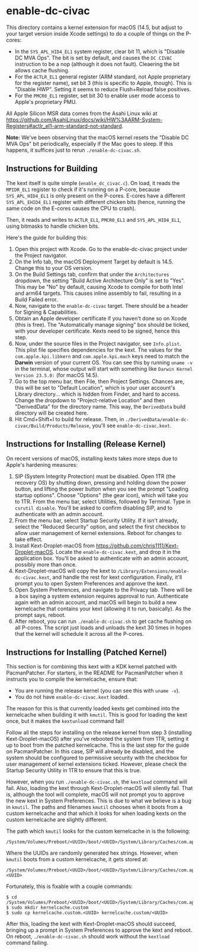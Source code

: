 # enable-dc-civac

This directory contains a kernel extension for macOS (14.5, but adjust to your target version inside Xcode settings) to do a couple of things on the P-cores:
* In the `SYS_APL_HID4_EL1` system register, clear bit 11, which is "Disable DC MVA Ops". The bit is set by default, and causes the `DC CIVAC` instruction to be a nop (although it does not fault). Cleaering the bit allows cache flushing.
* For the `ACTLR_EL1` general register (ARM standard, not Apple proprietary for the register name), set bit 3 (this is specific to Apple, though). This is "Disable HWP". Setting it seems to reduce Flush+Reload false positives.
* For the `PMCR0_EL1` register, set bit 30 to enable user mode access to Apple's proprietary PMU.

All Apple Silicon MSR data comes from the Asahi Linux wiki at <https://github.com/AsahiLinux/docs/wiki/HW%3AARM-System-Registers#actlr_el1-arm-standard-not-standard>.

**Note:** We've been observing that the macOS kernel resets the "Disable DC MVA Ops" bit periodically, especially if the Mac goes to sleep. If this happens, it suffices just to rerun `./enable-dc-civac.sh`.

## Instructions for Building
The kext itself is quite simple (`enable_dc_civac.c`). On load, it reads the `MPIDR_EL1` register to check if it's running on a P-core, because `SYS_APL_HID4_EL1` is only present on the P-cores. E-cores have a different `SYS_APL_EHID4_EL1` register with different chicken bits (hence, running the same code on the E-cores causes the CPU to crash).

Then, it reads and writes to `ACTLR_EL1`, `PMCR0_EL1` and `SYS_APL_HID4_EL1`, using bitmasks to handle chicken bits.

Here's the guide for building this:
1. Open this project with Xcode. Go to the enable-dc-civac project under the Project navigator.
1. On the Info tab, the macOS Deployment Target by default is 14.5. Change this to your OS version.
1. On the Build Settings tab, confirm that under the `Architectures` dropdown, the setting "Build Active Architecture Only" is set to "Yes". This may be "No" by default, causing Xcode to compile for both Intel and arm64 targets. This causes inline assembly to fail, resulting in a Build Failed error.
1. Now, navigate to the `enable-dc-civac` target. There should be a header for Signing & Capabilities.
1. Obtain an Apple developer certificate if you haven't done so on Xcode (this is free). The "Automatically manage signing" box should be ticked, with your developer certificate. Kexts need to be signed, hence this step.
1. Now, under the source files in the Project navigator, see `Info.plist`. This plist file specifies dependencies for the kext. The values for the `com.apple.kpi.libkern` and `com.apple.kpi.mach` keys need to match the **Darwin** version of your current OS. You can see this by running `uname -v` in the terminal, whose output will start with something like `Darwin Kernel Version 23.5.0:` (for macOS 14.5).
1. Go to the top menu bar, then File, then Project Settings. Chances are, this will be set to "Default Location", which is your user account's Library directory... which is hidden from Finder, and hard to access. Change the dropdown to "Project-relative Location" and then "DerivedData" for the directory name. This way, the `DerivedData` build directory will be created here.
1. Hit Cmd+Shift+I to build for release. Then, in `./DerivedData/enable-dc-civac/Build/Products/Release`, you'll see `enable-dc-civac.kext`.

## Instructions for Installing (Release Kernel)
On recent versions of macOS, installing kexts takes more steps due to Apple's hardening measures:
1. SIP (System Integrity Protection) must be disabled. Open 1TR (the recovery OS) by shutting down, pressing and holding down the power button, and lifting the power button when you see the prompt "Loading startup options". Choose "Options" (the gear icon), which will take you to 1TR. From the menu bar, select Utilities, followed by Terminal. Type in `csrutil disable`. You'll be asked to confirm disabling SIP, and to authenticate with an admin account.
1. From the menu bar, select Startup Security Utility. If it isn't already, select the "Reduced Security" option, and select the first checkbox to allow user management of kernel extensions. Reboot for changes to take effect.
1. Install Kext-Droplet-macOS from <https://github.com/chris1111/Kext-Droplet-macOS>. Locate the `enable-dc-civac.kext`, and drop it in the application box. You'll be asked to authenticate with an admin account, possibly more than once.
1. Kext-Droplet-macOS will copy the kext to `/Library/Extensions/enable-dc-civac.kext`, and handle the rest for kext configuration. Finally, it'll prompt you to open System Preferences and approve the kext.
1. Open System Preferences, and navigate to the Privacy tab. There will be a box saying a system extension requires approval to run. Authenticate again with an admin account, and macOS will begin to build a new kernelcache that contains your kext (allowing it to run, basically). As the prompt says, reboot.
1. After reboot, you can run `./enable-dc-civac.sh` to get cache flushing on all P-cores. The script just loads and unloads the kext 30 times in hopes that the kernel will schedule it across all the P-cores.

## Instructions for Installing (Patched Kernel)
This section is for combining this kext with a KDK kernel patched with PacmanPatcher. For starters, in the README for PacmanPatcher when it instructs you to compile the kernelcache, ensure that:
* You are running the release kernel (you can see this with `uname -v`).
* You do not have `enable-dc-civac.kext` loaded.

The reason for this is that currently loaded kexts get combined into the kernelcache when building it with `kmutil`. This is good for loading the kext once, but it makes the `kextunload` command fail!

Follow all the steps for installing on the release kernel from step 3 (installing Kext-Droplet-macOS) after you've rebooted the system from 1TR, setting it up to boot from the patched kernelcache. This is the last step for the guide on PacmanPatcher. In this case, SIP will already be disabled, and the system should be configured to permissive security with the checkbox for user management of kernel extensions ticked. However, please check the Startup Security Utility in 1TR to ensure that this is true.

However, when you run `./enable-dc-civac.sh`, the `kextload` command will fail. Also, loading the kext through Kext-Droplet-macOS will silently fail. That is, although the tool will complete, macOS will not prompt you to approve the new kext in System Preferences. This is due to what we believe is a bug in `kmutil`. The paths and filenames `kmutil` chooses when it boots from a custom kernelcache and that which it looks for when loading kexts on the custom kernelcache are slightly different. 

The path which `kmutil` looks for the custom kernelcache in is the following:

```
/System/Volumes/Preboot/<UUID>/boot/<UUID>/System/Library/Caches/com.apple.kernelcaches/kernelcache.custom/<UUID>
```

Where the UUIDs are randomly generated hex strings. However, when `kmutil` boots from a custom kernelcache, it gets stored at:

```
/System/Volumes/Preboot/<UUID>/boot/<UUID>/System/Library/Caches/com.apple.kernelcaches/kernelcache.custom.<UUID>
```

Fortunately, this is fixable with a couple commands:

```
$ cd /System/Volumes/Preboot/<UUID>/boot/<UUID>/System/Library/Caches/com.apple.kernelcaches
$ sudo mkdir kernelcache.custom
$ sudo cp kernelcache.custom.<UUID> kernelcache.custom/<UUID>
```

After this, loading the kext with Kext-Droplet-macOS should succeed, bringing up a prompt in System Preferences to approve the kext and reboot. On reboot, `./enable-dc-civac.sh` should work without the `kextload` command failing.